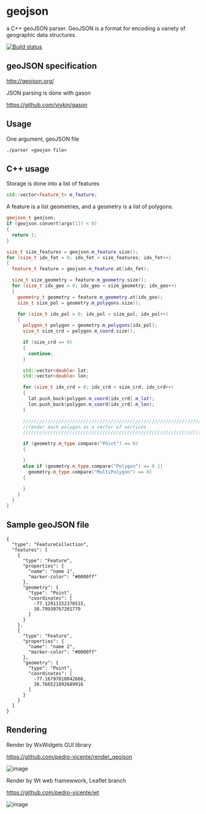 # geojson
a C++ geoJSON parser. GeoJSON is a format for encoding a variety of geographic data structures.


[![Build status](https://ci.appveyor.com/api/projects/status/wuivv12v10r2i4sw?svg=true)](https://ci.appveyor.com/project/pedro-vicente/lib-geojson)



## geoJSON specification

http://geojson.org/

JSON parsing is done with gason

https://github.com/vivkin/gason

## Usage

One argument, geoJSON file

```
./parser <geojon file>
```


## C++ usage

Storage is done into a list of features

```c++
std::vector<feature_t> m_feature;
```

A feature is a list geometries, and a geometry is a list of polygons.

```c++
geojson_t geojson;
if (geojson.convert(argv[1]) < 0)
{
  return 1;
}

size_t size_features = geojson.m_feature.size();
for (size_t idx_fet = 0; idx_fet < size_features; idx_fet++)
{
  feature_t feature = geojson.m_feature.at(idx_fet);

  size_t size_geometry = feature.m_geometry.size();
  for (size_t idx_geo = 0; idx_geo < size_geometry; idx_geo++)
  {
    geometry_t geometry = feature.m_geometry.at(idx_geo);
    size_t size_pol = geometry.m_polygons.size();

    for (size_t idx_pol = 0; idx_pol < size_pol; idx_pol++)
    {
      polygon_t polygon = geometry.m_polygons[idx_pol];
      size_t size_crd = polygon.m_coord.size();

      if (size_crd == 0)
      {
        continue;
      }

      std::vector<double> lat;
      std::vector<double> lon;

      for (size_t idx_crd = 0; idx_crd < size_crd; idx_crd++)
      {
        lat.push_back(polygon.m_coord[idx_crd].m_lat);
        lon.push_back(polygon.m_coord[idx_crd].m_lon);
      }

      ///////////////////////////////////////////////////////////////////////////////////////
      //render each polygon as a vector of vertices 
      ///////////////////////////////////////////////////////////////////////////////////////

      if (geometry.m_type.compare("Point") == 0)
      {

      }
      else if (geometry.m_type.compare("Polygon") == 0 ||
        geometry.m_type.compare("MultiPolygon") == 0)
      {

      }
    }
  }
}
```

## Sample geoJSON file



```
{
  "type": "FeatureCollection",
  "features": [
    {
      "type": "Feature",
      "properties": {
        "name": "name 1",
        "marker-color": "#0000ff"
      },
      "geometry": {
        "type": "Point",
        "coordinates": [
          -77.12911152370515,
          38.79930767201779
        ]
      }
    },
    {
      "type": "Feature",
      "properties": {
        "name": "name 2",
        "marker-color": "#0000ff"
      },
      "geometry": {
        "type": "Point",
        "coordinates": [
          -77.16797018042666,
          38.766521892689916
        ]
      }
    }
  ]
}
```

## Rendering

Render by WxWidgets GUI library

https://github.com/pedro-vicente/render_geojson

![image](https://user-images.githubusercontent.com/6119070/41935976-a4eb5530-7959-11e8-9f51-5a7e0be79197.png)

Render by Wt web framewwork, Leaflet branch

https://github.com/pedro-vicente/wt

![image](https://user-images.githubusercontent.com/6119070/41950762-ae7f33aa-7995-11e8-85a7-661c3630d5c8.png)